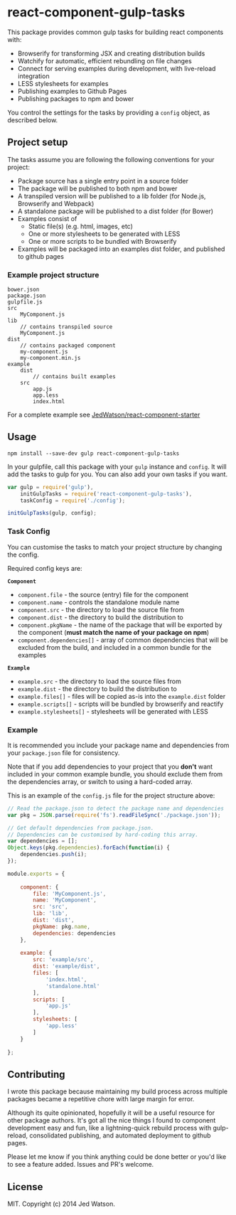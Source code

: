 react-component-gulp-tasks
==========================

This package provides common gulp tasks for building react components with:

* Browserify for transforming JSX and creating distribution builds
* Watchify for automatic, efficient rebundling on file changes
* Connect for serving examples during development, with live-reload integration
* LESS stylesheets for examples
* Publishing examples to Github Pages
* Publishing packages to npm and bower

You control the settings for the tasks by providing a `config` object, as described below.


## Project setup

The tasks assume you are following the following conventions for your project:

* Package source has a single entry point in a source folder
* The package will be published to both npm and bower
* A transpiled version will be published to a lib folder (for Node.js, Browserify and Webpack)
* A standalone package will be published to a dist folder (for Bower)
* Examples consist of
	* Static file(s) (e.g. html, images, etc)
	* One or more stylesheets to be generated with LESS
	* One or more scripts to be bundled with Browserify
* Examples will be packaged into an examples dist folder, and published to github pages

### Example project structure

```
bower.json
package.json
gulpfile.js
src
	MyComponent.js
lib
	// contains transpiled source
	MyComponent.js
dist
	// contains packaged component
    my-component.js
    my-component.min.js
example
	dist
		// contains built examples
	src
		app.js
		app.less
		index.html
```

For a complete example see [JedWatson/react-component-starter](https://github.com/JedWatson/react-component-starter)


## Usage

```
npm install --save-dev gulp react-component-gulp-tasks
```

In your gulpfile, call this package with your `gulp` instance and `config`. It will add the tasks to gulp for you. You can also add your own tasks if you want.

```javascript
var gulp = require('gulp'),
	initGulpTasks = require('react-component-gulp-tasks'),
	taskConfig = require('./config');

initGulpTasks(gulp, config);
```

### Task Config

You can customise the tasks to match your project structure by changing the config.

Required config keys are:

**`Component`**

* `component.file` - the source (entry) file for the component
* `component.name` - controls the standalone module name
* `component.src` - the directory to load the source file from
* `component.dist` - the directory to build the distribution to
* `component.pkgName` - the name of the package that will be exported by the component (**must match the name of your package on npm**)
* `component.dependencies[]` - array of common dependencies that will be excluded from the build, and included in a common bundle for the examples

**`Example`**

* `example.src` - the directory to load the source files from
* `example.dist` - the directory to build the distribution to
* `example.files[]` - files will be copied as-is into the `example.dist` folder
* `example.scripts[]` - scripts will be bundled by browserify and reactify
* `example.stylesheets[]` - stylesheets will be generated with LESS

### Example

It is recommended you include your package name and dependencies from your `package.json` file for consistency.

Note that if you add dependencies to your project that you **don't** want included in your common example bundle, you should exclude them from the dependencies array, or switch to using a hard-coded array.

This is an example of the `config.js` file for the project structure above:

```javascript
// Read the package.json to detect the package name and dependencies
var pkg = JSON.parse(require('fs').readFileSync('./package.json'));

// Get default dependencies from package.json.
// Dependencies can be customised by hard-coding this array.
var dependencies = [];
Object.keys(pkg.dependencies).forEach(function(i) {
	dependencies.push(i);
});

module.exports = {
	
	component: {
		file: 'MyComponent.js',
		name: 'MyComponent',
		src: 'src',
		lib: 'lib',
		dist: 'dist',
		pkgName: pkg.name,
		dependencies: dependencies
	},
	
	example: {
		src: 'example/src',
		dist: 'example/dist',
		files: [
			'index.html',
			'standalone.html'
		],
		scripts: [
			'app.js'
		],
		stylesheets: [
			'app.less'
		]
	}
	
};
```

## Contributing

I wrote this package because maintaining my build process across multiple packages became a repetitive chore with large margin for error.

Although its quite opinionated, hopefully it will be a useful resource for other package authors. It's got all the nice things I found to component development easy and fun, like a lightning-quick rebuild process with gulp-reload, consolidated publishing, and automated deployment to github pages.

Please let me know if you think anything could be done better or you'd like to see a feature added. Issues and PR's welcome.


## License

MIT. Copyright (c) 2014 Jed Watson.

